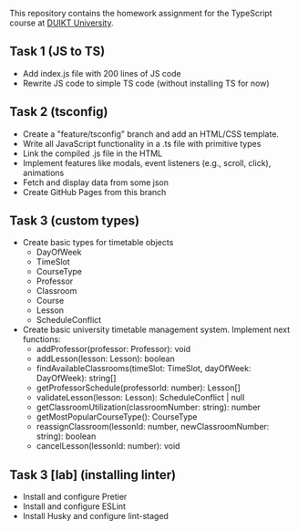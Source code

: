 This repository contains the homework assignment for the TypeScript course at [DUIKT University](https://duikt.edu.ua/en/).

## Task 1 (JS to TS)

- Add index.js file with 200 lines of JS code
- Rewrite JS code to simple TS code (without installing TS for now)

## Task 2 (tsconfig)

- Create a "feature/tsconfig" branch and add an HTML/CSS template.
- Write all JavaScript functionality in a .ts file with primitive types
- Link the compiled .js file in the HTML
- Implement features like modals, event listeners (e.g., scroll, click), animations
- Fetch and display data from some json
- Create GitHub Pages from this branch

## Task 3 (custom types)

- Create basic types for timetable objects
  - DayOfWeek
  - TimeSlot
  - CourseType
  - Professor
  - Classroom
  - Course
  - Lesson
  - ScheduleConflict
- Create basic university timetable management system. Implement next functions:
  - addProfessor(professor: Professor): void
  - addLesson(lesson: Lesson): boolean
  - findAvailableClassrooms(timeSlot: TimeSlot, dayOfWeek: DayOfWeek): string[]
  - getProfessorSchedule(professorId: number): Lesson[]
  - validateLesson(lesson: Lesson): ScheduleConflict | null
  - getClassroomUtilization(classroomNumber: string): number
  - getMostPopularCourseType(): CourseType
  - reassignClassroom(lessonId: number, newClassroomNumber: string): boolean
  - cancelLesson(lessonId: number): void

## Task 3 [lab] (installing linter)

- Install and configure Pretier
- Install and configure ESLint
- Install Husky and configure lint-staged

